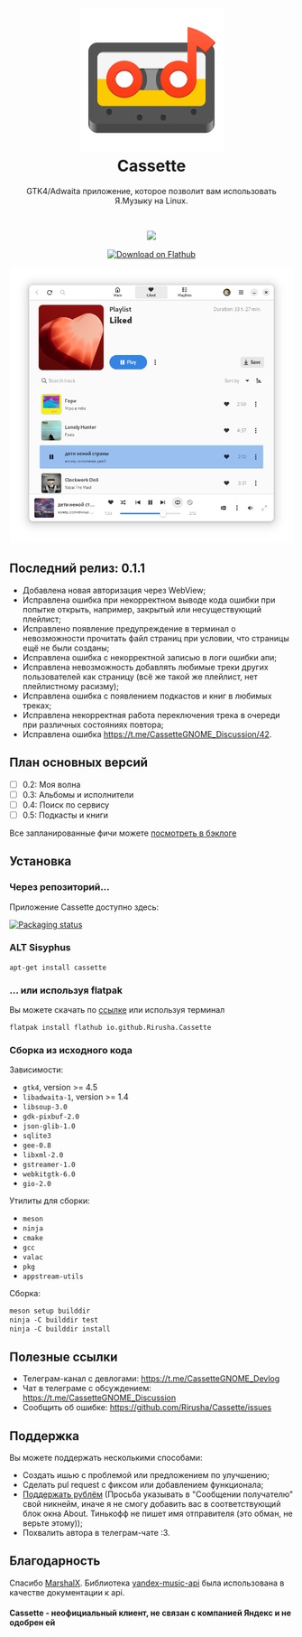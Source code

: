 <h1 align="center">
  <img src="data/icons/hicolor/scalable/apps/io.github.Rirusha.Cassette.svg" alt="Cassette"/>
  <br/>
  Cassette
</h1>

<p align="center">
    GTK4/Adwaita приложение, которое позволит вам использовать Я.Музыку на Linux.
</p>

<br/>

<p align="center">
  <a href="https://stopthemingmy.app">
    <img src="https://stopthemingmy.app/badge.svg"/>
  </a>
</p>

<p align="center">
  <a href="https://flathub.org/apps/details/io.github.Rirusha.Cassette">
      <img width="200" src="https://flathub.org/assets/badges/flathub-badge-en.png" alt="Download on Flathub">
  </a>
</p>

<p align="center">
    <img src="data/images/1-liked.png" alt="Screenshot"/>
</p>

## Последний релиз: 0.1.1
* Добавлена новая авторизация через WebView;
* Исправлена ошибка при некорректном выводе кода ошибки при попытке открыть, например, закрытый или несуществующий плейлист;
* Исправлено появление предупреждение в терминал о невозможности прочитать файл страниц при условии, что страницы ещё не были созданы;
* Исправлена ошибка с некорректной записью в логи ошибки апи;
* Исправлена невозможность добавлять любимые треки других пользователей как страницу (всё же такой же плейлист, нет плейлистному расизму);
* Исправлена ошибка с появлением подкастов и книг в любимых треках;
* Исправлена некорректная работа переключения трека в очереди при различных состояниях повтора;
* Исправлена ошибка https://t.me/CassetteGNOME_Discussion/42.

## План основных версий
* [ ] 0.2: Моя волна
* [ ] 0.3: Альбомы и исполнители
* [ ] 0.4: Поиск по сервису
* [ ] 0.5: Подкасты и книги

Все запланированные фичи можете [посмотреть в бэклоге](https://github.com/users/Rirusha/projects/2)

## Установка
### Через репозиторий...
Приложение Cassette доступно здесь:

[![Packaging status](https://repology.org/badge/vertical-allrepos/cassette.svg)](https://repology.org/project/cassette/versions)
### ALT Sisyphus
```
apt-get install cassette
```
### ... или используя flatpak
Вы можете скачать по [ссылке](https://flathub.org/apps/details/io.github.Rirusha.Cassette) или используя терминал
```
flatpak install flathub io.github.Rirusha.Cassette
```

### Сборка из исходного кода

Зависимости:
* ```gtk4```, version >= 4.5
* ```libadwaita-1```, version >= 1.4
* ```libsoup-3.0```
* ```gdk-pixbuf-2.0```
* ```json-glib-1.0```
* ```sqlite3```
* ```gee-0.8```
* ```libxml-2.0```
* ```gstreamer-1.0```
* ```webkitgtk-6.0```
* ```gio-2.0```

Утилиты для сборки:
* ```meson```
* ```ninja```
* ```cmake```
* ```gcc```
* ```valac```
* ```pkg```
* ```appstream-utils```

Сборка:
```
meson setup builddir
ninja -C builddir test
ninja -C builddir install
```

## Полезные ссылки
* Телеграм-канал с девлогами: https://t.me/CassetteGNOME_Devlog
* Чат в телеграме с обсуждением: https://t.me/CassetteGNOME_Discussion
* Сообщить об ошибке: https://github.com/Rirusha/Cassette/issues

## Поддержка
Вы можете поддержать несколькими способами:
* Создать ишью с проблемой или предложением по улучшению;
* Сделать pul request с фиксом или добавлением функционала;
* [Поддержать рублём](https://www.tinkoff.ru/cf/21GCxLuFuE9) (Просьба указывать в "Сообщении получателю" свой никнейм, иначе я не смогу добавить вас в соответствующий блок окна About. Тинькофф не пишет имя отправителя (это обман, не верьте этому));
* Похвалить автора в телеграм-чате :3.

## Благодарность
Спасибо [MarshalX](https://github.com/MarshalX). Библиотека [yandex-music-api](https://github.com/MarshalX/yandex-music-api) была использована в качестве документации к api.

#### Cassette - неофициальный клиент, не связан с компанией Яндекс и не одобрен ей
